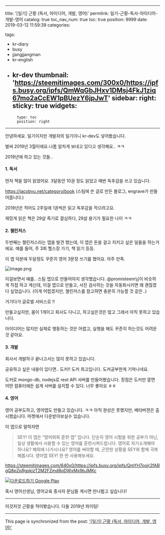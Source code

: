 
---
title: '[일기] 근황 (독서, 아이디어, 개발, 영어)'
permlink: 일기-근황-독서-아이디어-개발-영어
catalog: true
toc_nav_num: true
toc: true
position: 9999
date: 2019-03-12 11:59:39
categories:

tags:
- kr-diary
- busy
- jjangjjangman
- kr-english
- kr-dev
thumbnail: 'https://steemitimages.com/300x0/https://ipfs.busy.org/ipfs/QmWqGbJHxv1DMsj4FkJ1ziq67mo2aCcEW1pBUezY6jpJwT'
sidebar:
    right:
        sticky: true
widgets:
    -
        type: toc
        position: right
---


안녕하세요. 일기이지만 개발자의 일기이니 kr-dev도 넣어봤습니다.

벌써 2019년 3월이에요.나름 알차게 보내고 있다고 생각해요.. ㅋㅋ

2019년에 하고 있는 것들..

#### 1. 독서

먼저 책을 많이 읽었어요. 3달동안 10권 정도 읽었고 매번 독후감을 쓰고 있습니다.

https://jacobyu.net/category/book (스팀에 쓴 글로 만든 블로그, engrave가 만들어줍니다.)

2019년은 적어도 2주일에 1권씩은 읽고 독후감을 적으려고요.

재밌게 읽은 책은 29살 죽기로 결심하다, 29살 용기가 필요한 나이 ㅋㅋ

#### 2. 챌린저스

두번째는 챌린저스라는 앱을 발견 했는데, 이 앱은 돈을 걸고 지키고 싶은 일들을 하는거에요. 예를 들어, 주 3회 헬스장 가기, 책 읽기 등등.

이 앱 덕분에 두달정도 꾸준히 영어 3문장 쓰기를 했어요. 아주 만족.

![image.png](https://steemitimages.com/300x0/https://ipfs.busy.org/ipfs/QmWqGbJHxv1DMsj4FkJ1ziq67mo2aCcEW1pBUezY6jpJwT)

이걸보면서 얘를..  스팀 앱으로 만들어야지 생각했습니다.
@promisteem님이 비슷하게 직접 하고 계신데, 이걸 앱으로 만들고, 사진 검사하는 것을 자동화시키면 꽤 괜찮겠다 싶었습니다. (이게 어렵겠지만, 챌린저스를 참고하면 충분히 가능할 것 같은..)

거기다가 글로벌 서비스로 !! 

만들고싶지만, 몸이 1개이고 회사도 다니고, 하고싶은것은 많고 그래서 아직 못하고 있습니다.

아이디어는 많지만 실제로 행동하는 것은 어렵고, 실행을 해도 꾸준히 하는것도 어려운 것 같아요.
 
#### 3. 개발

회사서 개발하구
끝나고서는 많이 못하고 있습니다.

공유하고 싶은 내용이 있다면..
도커!! 도커 최고입니다. 도커공부한게 기억나네요.

도커로 mongo-db, nodejs로 rest API 서버를 만들어봤습니다.
장점은 도커만 깔면 어떤 컴퓨터에든 쉽게 서버를 설치할 수 있다.
너무 좋아요 ㅎㅎ

#### 4. 영어

영어 공부도하고, 영어앱도 만들고 있습니다. ㅋㅋ
아직 완성은 못했지만, 베타버젼은 출시했습니다.
마켓에서 다운받아보실수 있습니다.

이 앱으로 말하자면

> SEY! 이 앱은 “영어회화 훈련 앱” 입니다.
단순히 영어 시험을 위한 공부가 아닌, 일상 생활에서 사용할 수 있는 영어를 훈련시켜드립니다.
영어로 자기소개해야 하나요? 해외에 나가시나요?
영어를 써야할 때, 곤란한 상황을 SEY와 함께 극복해봅시다.
영어앱 SEY! 한 번 사용해보세요.

https://steemitimages.com/640x0/https://ipfs.busy.org/ipfs/QmYH7oojr2fABgQ8pZpRgskjzT2M2FZmd8qDWxMs9bJMKc

<a href="https://play.google.com/store/apps/details?id=com.app.sm.speakingmaster&pcampaignid=MKT-Other-global-all-co-prtnr-py-PartBadge-Mar2515-1" target="_blank" rel="noopener"><img src="https://steemitimages.com/0x0/https://steemitimages.com/300x0/https://play.google.com/intl/ko/badges/images/generic/ko_badge_web_generic.png" alt="다운로드하기 Google Play" /></a>


혹시 영어선생님, 영어교육 종사자 분님들 계시면 만나뵙고 싶습니다!

---

이것저것 근황을 적어봤습니다.
다들 2019년 파이팅!

- - -

This page is synchronized from the post: ['[일기] 근황 (독서, 아이디어, 개발, 영어)'](https://steempeak.com/@jacobyu/c6hm6)
